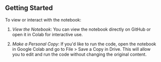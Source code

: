 ## Getting Started
To view or interact with the notebook:

1. *View the Notebook*: You can view the notebook directly on GitHub or open it in Colab for interactive use.
   
3. *Make a Personal Copy*: If you'd like to run the code, open the notebook in Google Colab and go to File > Save a Copy in Drive. This will allow you to edit and run the code without changing the original content.
